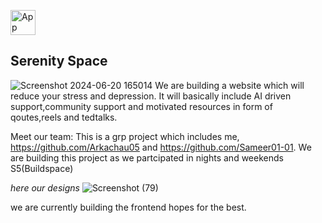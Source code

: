 <img src="https://github.com/Arkachau05/Serenityspace/assets/142383265/48ec7d8f-daed-4931-a0e7-d7b45b8a3c08" alt="App Logo" width="40"/> <h2>Serenity Space</h2>



![Screenshot 2024-06-20 165014](https://github.com/Arkachau05/Serenityspace/assets/142435507/2745e8f1-8deb-42f1-b8f7-150dd0134a6a)
We are building a website which will reduce your stress and depression.
It will basically include AI driven support,community support and motivated resources in form of qoutes,reels and tedtalks.

Meet our team:
This is a grp project which includes me, https://github.com/Arkachau05 and https://github.com/Sameer01-01. 
We are building this project as we partcipated in nights and weekends S5(Buildspace)

*here our designs*
![Screenshot (79)](https://github.com/Arkachau05/Serenityspace/assets/142435507/e3cf1447-fc72-4f76-afba-5effe9e67f6b)


we are currently building the frontend hopes for the best.

